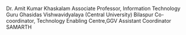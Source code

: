 Dr. Amit Kumar Khaskalam
Associate Professor, Information Technology
Guru Ghasidas Vishwavidyalaya (Central University) Bilaspur
Co-coordinator, Technology Enabling Centre,GGV
Assistant Coordinator SAMARTH 
